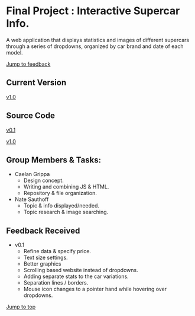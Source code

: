 # Final Project : Interactive Supercar Info.

A web application that displays statistics and images of different supercars through a series of dropdowns, organized by car brand and date of each model.

[Jump to feedback](https://github.com/CG-SKYLN/Program.Project/blob/gh-pages/README.md#feedback-received)

## Current Version
[v1.0](http://supercarstats.great-site.net/)

## Source Code
[v0.1](https://github.com/CG-SKYLN/Program.Project/tree/gh-pages/src/v0.1)

[v1.0](https://github.com/CG-SKYLN/Program.Project/tree/gh-pages/src/Supercar-Stats-v1.0)

## Group Members & Tasks:
  - Caelan Grippa
      - Design concept.
      - Writing and combining JS & HTML.
      - Repository & file organization.
  - Nate Sauthoff
      - Topic & info displayed/needed.
      - Topic research & image searching.

## Feedback Received

- v0.1
  - Refine data & specify price.
  - Text size settings.
  - Better graphics
  - Scrolling based website instead of dropdowns.
  - Adding separate stats to the car variations.
  - Separation lines / borders.
  - Mouse icon changes to a pointer hand while hovering over dropdowns.

[Jump to top](https://github.com/CG-SKYLN/Program.Project/blob/gh-pages/README.md#final-project--interactive-supercar-info)
